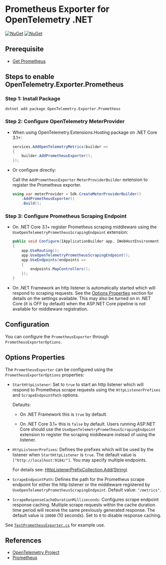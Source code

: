 # Prometheus Exporter for OpenTelemetry .NET

[![NuGet](https://img.shields.io/nuget/v/OpenTelemetry.Exporter.Prometheus.svg)](https://www.nuget.org/packages/OpenTelemetry.Exporter.Prometheus)
[![NuGet](https://img.shields.io/nuget/dt/OpenTelemetry.Exporter.Prometheus.svg)](https://www.nuget.org/packages/OpenTelemetry.Exporter.Prometheus)

## Prerequisite

* [Get Prometheus](https://prometheus.io/docs/introduction/first_steps/)

## Steps to enable OpenTelemetry.Exporter.Prometheus

### Step 1: Install Package

```shell
dotnet add package OpenTelemetry.Exporter.Prometheus
```

### Step 2: Configure OpenTelemetry MeterProvider

* When using OpenTelemetry.Extensions.Hosting package on .NET Core 3.1+:

    ```csharp
    services.AddOpenTelemetryMetrics(builder =>
    {
        builder.AddPrometheusExporter();
    });
    ```

* Or configure directly:

    Call the `AddPrometheusExporter` `MeterProviderBuilder` extension to
    register the Prometheus exporter.

    ```csharp
    using var meterProvider = Sdk.CreateMeterProviderBuilder()
        .AddPrometheusExporter()
        .Build();
    ```

### Step 3: Configure Prometheus Scraping Endpoint

* On .NET Core 3.1+ register Prometheus scraping middleware using the
  `UseOpenTelemetryPrometheusScrapingEndpoint` extension:

    ```csharp
    public void Configure(IApplicationBuilder app, IWebHostEnvironment env)
    {
        app.UseRouting();
        app.UseOpenTelemetryPrometheusScrapingEndpoint();
        app.UseEndpoints(endpoints =>
        {
            endpoints.MapControllers();
        });
    }
    ```

* On .NET Framework an http listener is automatically started which will respond
  to scraping requests. See the [Options Properties](#options-properties)
  section for details on the settings available. This may also be turned on in
  .NET Core (it is OFF by default) when the ASP.NET Core pipeline is not
  available for middleware registration.

## Configuration

You can configure the `PrometheusExporter` through `PrometheusExporterOptions`.

## Options Properties

The `PrometheusExporter` can be configured using the `PrometheusExporterOptions`
properties:

* `StartHttpListener`: Set to `true` to start an http listener which will
  respond to Prometheus scrape requests using the `HttpListenerPrefixes` and
  `ScrapeEndpointPath` options.

  Defaults:

  * On .NET Framework this is `true` by default.

  * On .NET Core 3.1+ this is `false` by default. Users running ASP.NET Core
    should use the `UseOpenTelemetryPrometheusScrapingEndpoint` extension to
    register the scraping middleware instead of using the listener.

* `HttpListenerPrefixes`: Defines the prefixes which will be used by the
  listener when `StartHttpListener` is `true`. The default value is
  `["http://localhost:9184/"]`. You may specify multiple endpoints.

  For details see:
  [HttpListenerPrefixCollection.Add(String)](https://docs.microsoft.com/dotnet/api/system.net.httplistenerprefixcollection.add)

* `ScrapeEndpointPath`: Defines the path for the Prometheus scrape endpoint for
  either the http listener or the middleware registered by
  `UseOpenTelemetryPrometheusScrapingEndpoint`. Default value: `"/metrics"`.

* `ScrapeResponseCacheDurationMilliseconds`: Configures scrape endpoint response
  caching. Multiple scrape requests within the cache duration time period will
  receive the same previously generated response. The default value is `10000`
  (10 seconds). Set to `0` to disable response caching.

See
[`TestPrometheusExporter.cs`](../../examples/Console/TestPrometheusExporter.cs)
for example use.

## References

* [OpenTelemetry Project](https://opentelemetry.io/)
* [Prometheus](https://prometheus.io)

